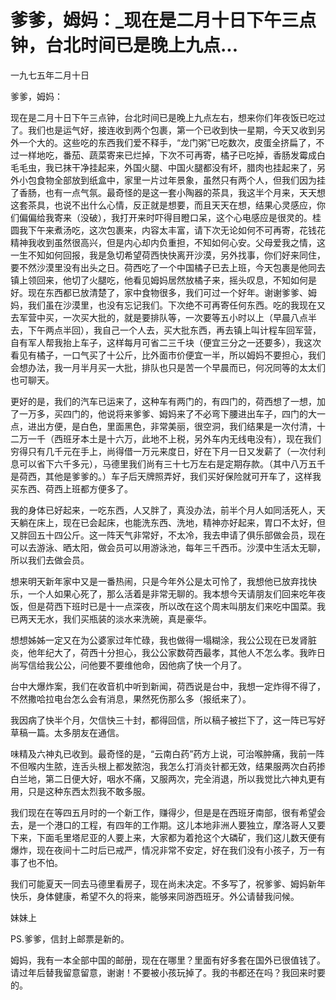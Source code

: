 # 爹爹，姆妈：_现在是二月十日下午三点钟，台北时间已是晚上九点...

一九七五年二月十日

爹爹，姆妈：

现在是二月十日下午三点钟，台北时间已是晚上九点左右，想来你们年夜饭已吃过了。我们也是运气好，接连收到两个包裹，第一个已收到快一星期，今天又收到另外一个大的。这些吃的东西我们爱不释手，“龙门粥”已吃数次，皮蛋全挤扁了，不过一样地吃，番茄、蔬菜寄来已烂掉，下次不可再寄，橘子已吃掉，香肠发霉成白毛毛虫，我已抹干净挂起来，外国火腿、中国火腿都没有坏，腊肉也挂起来了，另外小包食物全部放到纸盒中，家里一片过年景象，虽然只有两个人，但我们因为挂了香肠，也有一点气氛。最奇怪的是这一套小陶器的茶具，我这半个月来，天天想这套茶具，也说不出什么心情，反正就是想要，而且天天在想，结果心灵感应，你们偏偏给我寄来（没破），我打开来时吓得目瞪口呆，这个心电感应是很灵的。桂圆我下午来煮汤吃，这次包裹来，内容太丰富，请下次无论如何不可再寄，花钱花精神我收到虽然很高兴，但是内心却内负重担，不知如何心安。父母爱我之情，这一生不知如何回报，我是急切希望荷西快快离开沙漠，另外找事，你们好来同住，要不然沙漠里没有出头之日。荷西吃了一个中国橘子已去上班，今天包裹是他同去镇上领回来，他切了火腿吃，他看见姆妈居然放橘子来，摇头叹息，不知如何是好。现在东西都已放清楚了，家中食物很多，我们可过一个好年。谢谢爹爹、姆妈，我们虽在沙漠里，也没有忘记我们。下次绝不可再寄任何东西。吃的我现在又去军营中买，一次买大批的，就是要排队等，一次要等五小时以上（早晨八点半去，下午两点半回），我自己一个人去，买大批东西，再去镇上叫计程车回军营，自有军人帮我抬上车子，这样每月可省二三千块（便宜三分之一还要多），我这次看见有橘子，一口气买了十公斤，比外面市价便宜一半，所以姆妈不要担心，我们会想办法，我一月半月买一大批，排队也只是苦一个早晨而已，何况同等的太太们也可聊天。

更好的是，我们的汽车已运来了，这种车有两门的，有四门的，荷西想了一想，加了一万多，买四门的，他说将来爹爹、姆妈来了不必弯下腰进出车子，四门的大一点，进出方便，是白色，里面黑色，非常美丽，很空洞，我们结果是一次付清，十二万一千（西班牙本土是十六万，此地不上税，另外车内无线电没有），现在我们穷得只有几千元在手上，尚得借一万元来度日，好在下月一日又发薪了（一次付利息可以省下六千多元），马德里我们尚有三十七万左右是定期存款。（其中八万五千是荷西，其他是爹爹的。）车子后天牌照弄好，我们买好保险就可开车了，这样我买东西、荷西上班都方便多了。

我的身体已好起来，一吃东西，人又胖了，真没办法，前半个月人如同活死人，天天躺在床上，现在已会起床，也能洗东西、洗地，精神亦好起来，胃口不太好，但又胖回五十四公斤。这一阵天气非常好，不太冷，我去申请了俱乐部做会员，现在可以去游泳、晒太阳，做会员可以用游泳池，每年三千西币。沙漠中生活太无聊，所以我们去做会员。

想来明天新年家中又是一番热闹，只是今年外公是太可怜了，我想他已放弃找快乐，一个人如果心死了，那么活着是非常无聊的。我本想今天请朋友们回来吃年夜饭，但是荷西下班时已是十一点深夜，所以改在这个周末叫朋友们来吃中国菜。我已两天无水，我们买瓶装的淡水来洗碗，真是豪华。

想想姊姊一定又在为公婆家过年忙碌，我也做得一塌糊涂，我公公现在已发肾脏炎，他年纪大了，荷西十分担心，我公公家数荷西最孝，其他人不怎么孝。我昨日尚写信给我公公，问他要不要维他命，因他病了快一个月了。

台中大爆炸案，我们在收音机中听到新闻，荷西说是台中，我想一定炸得不得了，不然撒哈拉电台怎么会有消息，果然死伤那么多（报纸来了）。

我因病了快半个月，欠信快三十封，都得回信，所以稿子被拦下了，这一阵已写好草稿一篇。太多朋友在通信。

味精及六神丸已收到。最奇怪的是，“云南白药”药方上说，可治喉肿痛，我前一阵不但喉内生脓，连舌头根上都发脓泡，我怎么打消炎针都无效，结果服两次白药掺白兰地，第二日便大好，咽水不痛，又服两次，完全消退，所以我觉比六神丸更有用，只是这种东西太烈我不敢多服。

我们现在在等四五月时的一个新工作，赚得少，但是是在西班牙南部，很有希望会去，是一个港口的工程，有四年的工作期。这儿本地非洲人要独立，摩洛哥人又要下来，下面毛里塔尼亚的人要上来，大家都为着抢这个大磷矿，我们这儿数天便有爆炸，现在夜间十二时后已戒严，情况非常不安定，好在我们没有小孩子，万一有事了也不怕。

我们可能夏天一同去马德里看房子，现在尚未决定。不多写了，祝爹爹、姆妈新年快乐，身体健康，希望不久的将来，能够来同游西班牙。外公请替我问候。

妹妹上

PS.爹爹，信封上邮票是新的。

姆妈，我有一本全部中国的邮册，现在在哪里？里面有好多套在国外已很值钱了。请过年后替我留意留意，谢谢！不要被小孩玩掉了。我的书都还在吗？我回来时要的。